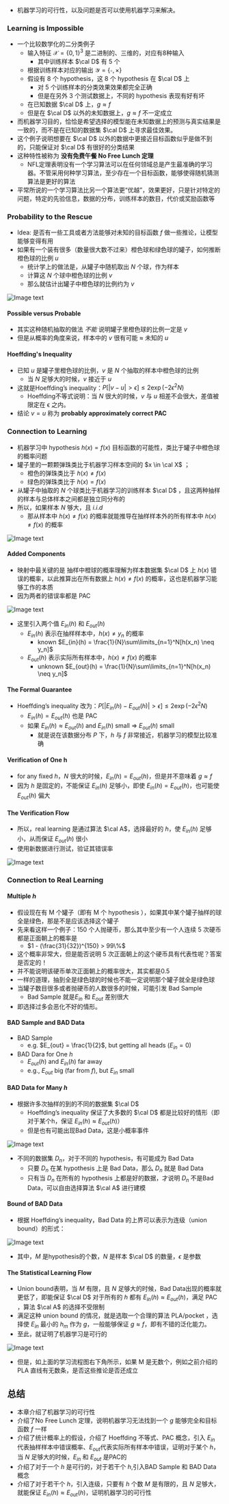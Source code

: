 
- 机器学习的可行性，以及问题是否可以使用机器学习来解决。  

### Learning is Impossible
- 一个比较数学化的二分类例子
	- 输入特征 $\mathcal{X} = \{0, 1 \}^3$ 是二进制的、三维的，对应有8种输入
		- 其中训练样本 $\cal D$ 有 5 个
	- 根据训练样本对应的输出 $\mathcal{Y} = \{\circ, \times\}$
	- 假设有 8 个 hypothesis，这 8 个 hypothesis 在 $\cal D$ 上
		- 对 5 个训练样本的分类效果效果都完全正确
		- 但是在另外 3 个测试数据上，不同的 hypothesis 表现有好有坏
	- 在已知数据 $\cal D$ 上，$g ≈ f$
	- 但是在 $\cal D$  以外的未知数据上，$g≈f$ 不一定成立
- 而机器学习目的，恰恰是希望选择的模型能在未知数据上的预测与真实结果是一致的，而不是在已知的数据集 $\cal D$  上寻求最佳效果。
- 这个例子说明想要在 $\cal D$  以外的数据中更接近目标函数似乎是做不到的，只能保证对 $\cal D$  有很好的分类结果
- 这种特性被称为 **没有免费午餐 No Free Lunch 定理**
	- NFL定理表明没有一个学习算法可以在任何领域总是产生最准确的学习器。不管采用何种学习算法，至少存在一个目标函数，能够使得随机猜测算法是更好的算法
- 平常所说的一个学习算法比另一个算法更“优越”，效果更好，只是针对特定的问题，特定的先验信息，数据的分布，训练样本的数目，代价或奖励函数等

### Probability to the Rescue
- Idea: 是否有一些工具或者方法能够对未知的目标函数 $f$ 做一些推论，让模型能够变得有用
- 如果有一个装有很多（数量很大数不过来）橙色球和绿色球的罐子，如何推断橙色球的比例 $u$
	- 统计学上的做法是，从罐子中随机取出 $N$ 个球，作为样本
	- 计算这 $N$ 个球中橙色球的比例 $v$
	- 那么就估计出罐子中橙色球的比例约为 $v$

![Image text](https://raw.githubusercontent.com/burningmysoul2077/Notes/main/ScreenShots/%E6%9E%97%E8%BD%A9%E7%94%B0%E6%9C%BA%E5%99%A8%E5%AD%A6%E4%B9%A0%E5%9F%BA%E7%9F%B3/Pasted%20image%2020230316101342.png)

#### Possible versus Probable
- 其实这种随机抽取的做法 _不能_ 说明罐子里橙色球的比例一定是 $v$
- 但是从概率的角度来说，样本中的 $v$ 很有可能 $\approx$ 未知的 $u$

#### Hoeffding's Inequality
- 已知 $u$ 是罐子里橙色球的比例，$v$ 是 $N$ 个抽取的样本中橙色球的比例
	- 当 $N$ 足够大的时候，$v$ 接近于 $u$
- 这就是Hoeffding’s inequality：$P[|v - u| > \epsilon] \leq 2\exp(-2\epsilon^2N)$
	- Hoeffding不等式说明：当 $N$ 很大的时候，$v$ 与 $u$ 相差不会很大，差值被限定在 ϵ 之内。
- 结论 $v=u$ 称为 **probably approximately correct PAC**

### Connection to Learning
- 机器学习中 hypothesis $h(x)= f(x)$ 目标函数的可能性，类比于罐子中橙色球的概率问题
- 罐子里的一颗颗弹珠类比于机器学习样本空间的 $x \in \cal X$ ；
	- 橙色的弹珠类比于 $h(x)\neq f(x)$ 
	- 绿色的弹珠类比于 $h(x)= f(x)$ 
- 从罐子中抽取的 $N$ 个球类比于机器学习的训练样本 $\cal D$ ，且这两种抽样的样本与总体样本之间都是独立同分布的
- 所以，如果样本 $N$ 够大，且 $i.i.d$
	- 那从样本中 $h(x)≠f(x)$ 的概率就能推导在抽样样本外的所有样本中 $h(x)≠f(x)$ 的概率

![Image text](https://raw.githubusercontent.com/burningmysoul2077/Notes/main/ScreenShots/%E6%9E%97%E8%BD%A9%E7%94%B0%E6%9C%BA%E5%99%A8%E5%AD%A6%E4%B9%A0%E5%9F%BA%E7%9F%B3/Pasted%20image%2020230316102909.png)

#### Added Components
- 映射中最关键的是 抽样中橙球的概率理解为样本数据集 $\cal D$ 上 $h(x)$ 错误的概率，以此推算出在所有数据上 $h(x)\neq f(x)$ 的概率，这也是机器学习能够工作的本质
- 因为两者的错误率都是 PAC

![Image text](https://raw.githubusercontent.com/burningmysoul2077/Notes/main/ScreenShots/%E6%9E%97%E8%BD%A9%E7%94%B0%E6%9C%BA%E5%99%A8%E5%AD%A6%E4%B9%A0%E5%9F%BA%E7%9F%B3/Pasted%20image%2020230316103500.png)

- 这里引入两个值 $E_{in}(h)$ 和 $E_{out}(h)$ 
	- $E_{in}(h)$ 表示在抽样样本中，$h(x) \neq y_n$ 的概率
		- known $E_{in}(h) = \frac{1}{N}\sum\limits_{n=1}^N[h(x_n) \neq y_n]$
	- $E_{out}(h)$ 表示实际所有样本中，$h(x)\neq f(x)$ 的概率
		- unknown $E_{out}(h) = \frac{1}{N}\sum\limits_{n=1}^N[h(x_n) \neq y_n]$

#### The Formal Guarantee
- Hoeffding’s inequality 改为：$P[|E_{in}(h) - E_{out}(h)| > \epsilon] \leq 2\exp(-2\epsilon^2N)$
	- $E_{in}(h) = E_{out}(h)$ 也是 PAC 
	- 如果 $E_{in}(h) \approx E_{out}(h)$ and  $E_{in}(h)$ small  =>  $E_{out}(h)$ small 
		- 就是说在该数据分布 $P$ 下，$h$ 与 $f$ 非常接近，机器学习的模型比较准确

#### Verification of One h
- for any fixed $h$，$N$ 很大的时候，$E_{in}(h) = E_{out}(h)$，但是并不意味着 $g≈f$
- 因为 $h$ 是固定的，不能保证 $E_{in}(h)$ 足够小，即使 $E_{in}(h) = E_{out}(h)$，也可能使 $E_{out}(h)$ 偏大

#### The Verification Flow
- 所以，real learning 是通过算法 $\cal A$，选择最好的 $h$，使 $E_{in}(h)$ 足够小，从而保证 $E_{out}(h)$ 很小
- 使用新数据进行测试，验证其错误率

![Image text](https://raw.githubusercontent.com/burningmysoul2077/Notes/main/ScreenShots/%E6%9E%97%E8%BD%A9%E7%94%B0%E6%9C%BA%E5%99%A8%E5%AD%A6%E4%B9%A0%E5%9F%BA%E7%9F%B3/Pasted%20image%2020230316105013.png)


### Connection to Real Learning

#### Multiple $h$
- 假设现在有 M 个罐子（即有 M 个 hypothesis ），如果其中某个罐子抽样的球全是绿色，那是不是应该选择这个罐子
- 先来看这样一个例子：150 个人抛硬币，那么其中至少有一个人连续 5 次硬币都是正面朝上的概率是
	- $1 - (\frac{31}{32})^{150} > 99\%$
- 这个概率非常大，但是能否说明 5 次正面朝上的这个硬币具有代表性呢？答案是否定的！
- 并不能说明该硬币单次正面朝上的概率很大，其实都是0.5
- 一样的道理，抽到全是绿色球的时候也不能一定说明那个罐子就全是绿色球
- 当罐子数目很多或者抛硬币的人数很多的时候，可能引发 Bad Sample
	- Bad Sample 就是$E_{in}$ 和 $E_{out}$ 差别很大
- 即选择过多会恶化不好的情形。

#### BAD Sample and BAD Data
- BAD Sample
	- e.g.  $E_{out} = \frac{1}{2}$, but getting all heads ($E_{in} = 0$)
- BAD Dara for One $h$
	-  $E_{out}(h)$ and $E_{in}(h)$ far away
	-  e.g., $E_{out}$ big (far from $f$), but $E_{in}$ small

#### BAD Data for Many $h$
- 根据许多次抽样的到的不同的数据集 $\cal D$
	- Hoeffding’s inequality 保证了大多数的  $\cal D$ 都是比较好的情形（即对于某个h，保证 $E_{in}(h) \approx E_{out}(h)$）
	- 但是也有可能出现Bad Data，这是小概率事件

![Image text](https://raw.githubusercontent.com/burningmysoul2077/Notes/main/ScreenShots/%E6%9E%97%E8%BD%A9%E7%94%B0%E6%9C%BA%E5%99%A8%E5%AD%A6%E4%B9%A0%E5%9F%BA%E7%9F%B3/Pasted%20image%2020230316113056.png)

- 不同的数据集 $D_n$，对于不同的 hypothesis，有可能成为 Bad Data
	- 只要 $D_n$ 在某 hypothesis 上是 Bad Data，那么 $D_n$ 就是 Bad Data
	- 只有当 $D_n$ 在所有的 hypothesis 上都是好的数据，才说明 $D_n$ 不是Bad Data，可以自由选择算法 $\cal A$ 进行建模

#### Bound of BAD Data
- 根据 Hoeffding’s inequality，Bad Data 的上界可以表示为连级（union bound）的形式：

![Image text](https://raw.githubusercontent.com/burningmysoul2077/Notes/main/ScreenShots/%E6%9E%97%E8%BD%A9%E7%94%B0%E6%9C%BA%E5%99%A8%E5%AD%A6%E4%B9%A0%E5%9F%BA%E7%9F%B3/Pasted%20image%2020230316113339.png)

- 其中，$M$ 是hypothesis的个数，$N$ 是样本 $\cal D$ 的数量，$\epsilon$ 是参数

#### The Statistical Learning Flow
- Union bound表明，当 $M$ 有限，且 $N$ 足够大的时候，Bad Data出现的概率就更低了，即能保证 $\cal D$ 对于所有的 $h$ 都有 $E_{in}(h) \approx E_{out}(h)$，满足 PAC ，算法 $\cal A$ 的选择不受限制
- 满足这种 union bound 的情况，就是选取一个合理的算法 PLA/pocket ，选择使 $E_{in}$ 最小的 $h_m$ 作为 $g$，一般能够保证 $g ≈ f$，即有不错的泛化能力。
- 至此，就证明了机器学习是可行的

![Image text](https://raw.githubusercontent.com/burningmysoul2077/Notes/main/ScreenShots/%E6%9E%97%E8%BD%A9%E7%94%B0%E6%9C%BA%E5%99%A8%E5%AD%A6%E4%B9%A0%E5%9F%BA%E7%9F%B3/Pasted%20image%2020230316114000.png)

- 但是，如上面的学习流程图右下角所示，如果 M 是无数个，例如之前介绍的 PLA 直线有无数条，是否这些推论是否还成立

## 总结
- 本章介绍了机器学习的可行性
- 介绍了No Free Lunch 定理，说明机器学习无法找到一个 $g$ 能够完全和目标函数 $f$ 一样
- 介绍了统计概率上的假设，介绍了 Hoeffding 不等式、PAC 概念，引入 $E_{in}$ 代表抽样样本中错误概率、$E_{out}$代表实际所有样本中错误，证明对于某个 $h$，当 $N$ 足够大的时候，$E_{in}$ 和 $E_{out}$ 是PAC的
- 介绍了对于一个 $h$ 是可行的，对于若干个 $h$,引入BAD Sample 和 BAD Data 概念
- 介绍了对于若干个 $h$，引入连级，只要有 $h$ 个数 $M$ 是有限的，且 $N$ 足够大，就能保证 $E_{in}(h) \approx E_{out}(h)$，证明机器学习的可行性
